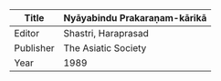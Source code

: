 |Title | Nyāyabindu Prakaraṇam-kārikā 
| --- | --- 
|Editor | Shastri, Haraprasad
|Publisher | The Asiatic Society
|Year | 1989